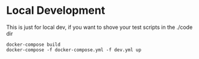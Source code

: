 # Local Development
This is just for local dev, if you want to shove your test scripts in the ./code dir
```
docker-compose build
docker-compose -f docker-compose.yml -f dev.yml up